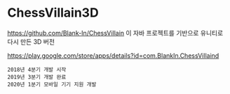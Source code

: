 # ChessVillain3D

https://github.com/Blank-In/ChessVillain 이 자바 프로젝트를 기반으로 유니티로 다시 만든 3D 버전 

https://play.google.com/store/apps/details?id=com.BlankIn.ChessVillaind

    2018년 4분기 개발 시작
    2019년 3분기 개발 완료
    2020년 1분기 모바일 기기 지원 개발
